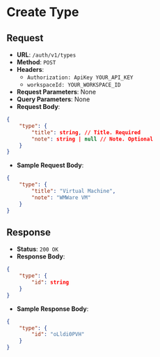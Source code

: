 # Create Type

## Request
* **URL**: `/auth/v1/types`
* **Method**: `POST`
* **Headers**:
    * `Authorization: ApiKey YOUR_API_KEY`
    * `workspaceId: YOUR_WORKSPACE_ID`
* **Request Parameters**: None
* **Query Parameters**: None
* **Request Body**:

```json
{
    "type": {
        "title": string, // Title. Required
        "note": string | null // Note. Optional
    }
}
```

* **Sample Request Body**:
```json
{
    "type": {
        "title": "Virtual Machine",
        "note": "WMWare VM"
    }
}
```

## Response
* **Status**: `200 OK`
* **Response Body**:

```json
{
    "type": {
        "id": string
    }
}
```

* **Sample Response Body**:

```json
{
    "type": {
        "id": "oLldi0PVH"
    }
}
```
